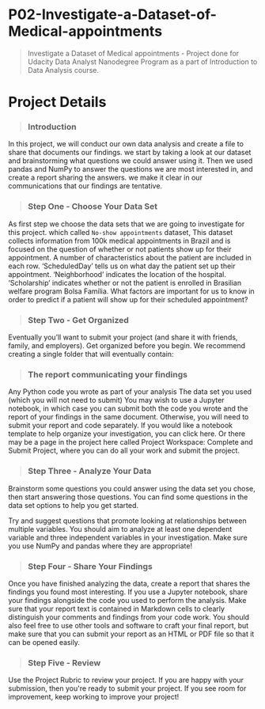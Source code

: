 # P02-Investigate-a-Dataset-of-Medical-appointments
> Investigate a Dataset of Medical appointments - Project done for Udacity Data Analyst Nanodegree Program as a part of Introduction to Data Analysis course.
# Project Details
> ### Introduction
In this project, we will conduct our own data analysis and create a file to share that documents our findings. we start by taking a look at our dataset and brainstorming what questions we could answer using it. Then we used pandas and NumPy to answer the questions we are most interested in, and create a report sharing the answers. we make it clear in our communications that our findings are tentative. 

> ###  Step One - Choose Your Data Set
As first step we choose the data sets that we are going to investigate for this project. which called `No-show appointments` dataset, This dataset collects information from 100k medical appointments in Brazil and is focused on the question of whether or not patients show up for their appointment. A number of characteristics about the patient are included in each row.
‘ScheduledDay’ tells us on what day the patient set up their appointment.
‘Neighborhood’ indicates the location of the hospital.
‘Scholarship’ indicates whether or not the patient is enrolled in Brasilian welfare program Bolsa Família.
What factors are important for us to know in order to predict if a patient will show up for their scheduled appointment?

> ###  Step Two - Get Organized
Eventually you’ll want to submit your project (and share it with friends, family, and employers). Get organized before you begin. We recommend creating a single folder that will eventually contain:

> ###  The report communicating your findings
Any Python code you wrote as part of your analysis
The data set you used (which you will not need to submit)
You may wish to use a Jupyter notebook, in which case you can submit both the code you wrote and the report of your findings in the same document. Otherwise, you will need to submit your report and code separately. If you would like a notebook template to help organize your investigation, you can click here. Or there may be a page in the project here called Project Workspace: Complete and Submit Project, where you can do all your work and submit the project.

> ###  Step Three - Analyze Your Data
Brainstorm some questions you could answer using the data set you chose, then start answering those questions. You can find some questions in the data set options to help you get started.

Try and suggest questions that promote looking at relationships between multiple variables. You should aim to analyze at least one dependent variable and three independent variables in your investigation. Make sure you use NumPy and pandas where they are appropriate!

> ###  Step Four - Share Your Findings
Once you have finished analyzing the data, create a report that shares the findings you found most interesting. If you use a Jupyter notebook, share your findings alongside the code you used to perform the analysis. Make sure that your report text is contained in Markdown cells to clearly distinguish your comments and findings from your code work. You should also feel free to use other tools and software to craft your final report, but make sure that you can submit your report as an HTML or PDF file so that it can be opened easily.

> ###  Step Five - Review
Use the Project Rubric to review your project. If you are happy with your submission, then you're ready to submit your project. If you see room for improvement, keep working to improve your project!
